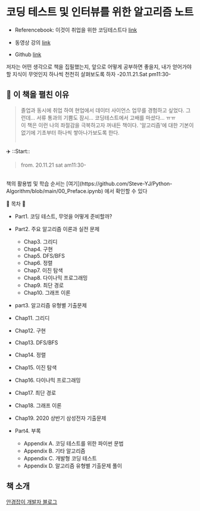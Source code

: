 # 코딩 테스트 및 인터뷰를 위한 알고리즘 노트
* Referencebook: 이것이 취업을 위한 코딩테스트다  [link](http://www.yes24.com/Product/Goods/91433923)

* 동영상 강의 [link](https://www.youtube.com/watch?v=m-9pAwq1o3w)
* Github [link](https://github.com/ndb796)

저자는 어떤 생각으로 책을 집필했는지, 앞으로 어떻게 공부하면 좋을지, 내가 얻어가야할 지식이 무엇인지 하나씩 천천히 살펴보도록 하자 -20.11.21.Sat pm11:30-

## 📔 이 책을 펼친 이유

> 졸업과 동시에 취업 하여 현업에서 데이터 사이언스 업무를 경험하고 싶었다. 그런데... 서류 통과의 기쁨도 잠시... 코딩테스트에서 고배를 마셨다... ㅠㅠ<br>
> 이 책은 이런 나의 좌절감을 극복하고자 꺼내든 책이다. '알고리즘'에 대한 기본이 없기에 기초부터 하나씩 쌓아나가보도록 한다. <br><br>

✈️ ::Start::
> from. 20.11.21 sat am11:30-
<br>
책의 활용법 및 학습 순서는 [여기](https://github.com/Steve-YJ/Python-Algorithm/blob/main/00_Preface.ipynb) 에서 확인할 수 있다<br>

🔰 목차 🔰
* Part1. 코딩 테스트, 무엇을 어떻게 준비할까?<br>

* Part2. 주요 알고리즘 이론과 실전 문제<br>
    * Chap3. 그리디<br>
    * Chap4. 구현<br> 
    * Chap5. DFS/BFS<br>
    * Chap6. 정렬<br>
    * Chap7. 이진 탐색<br>
    * Chap8. 다이나믹 프로그래밍<br>
    * Chap9. 최단 경로<br>
    * Chap10. 그래프 이론<br>

* part3. 알고리즘 유형별 기출문제
 * Chap11. 그리디<br>
 * Chap12. 구현<br> 
 * Chap13. DFS/BFS<br>
 * Chap14. 정렬<br>
 * Chap15. 이진 탐색<br>
 * Chap16. 다이나믹 프로그래밍<br>
 * Chap17. 최단 경로<br>
 * Chap18. 그래프 이론<br>
 * Chap19. 2020 상반기 삼성전자 기출문제

*  Part4. 부록
    *  Appendix A. 코딩 테스트를 위한 파이썬 문법<br>
    * Appendix B. 기타 알고리즘<br>
    * Appendix C. 개발형 코딩 테스트<br>
    * Appendix D. 알고리즘 유형별 기출문제 풀이

## 책 소개
[안경잡이 개발자 블로그](https://blog.naver.com/ndb796)
